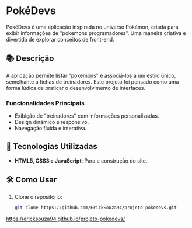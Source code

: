 # PokéDevs

PokéDevs é uma aplicação inspirada no universo Pokémon, criada para exibir informações de "pokemons programadores". Uma maneira criativa e divertida de explorar conceitos de front-end.

## 📚 Descrição

A aplicação permite listar "pokemons" e associá-los a um estilo único, semelhante a fichas de treinadores. Este projeto foi pensado como uma forma lúdica de praticar o desenvolvimento de interfaces.

### Funcionalidades Principais
- Exibição de "treinadores" com informações personalizadas.
- Design dinâmico e responsivo.
- Navegação fluida e interativa.

## 🚀 Tecnologias Utilizadas

- **HTML5, CSS3 e JavaScript**: Para a construção do site.

## 🛠️ Como Usar

1. Clone o repositório:
   ```bash
   git clone https://github.com/ErickSouza94/projeto-pokedevs.git


https://ericksouza94.github.io/projeto-pokedevs/
